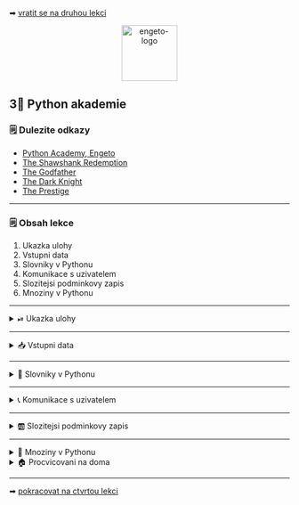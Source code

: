 ➡ [vratit se na druhou lekci](https://github.com/Bralor/python-academy/tree/lekce02)

<p align="center">
  <img alt="engeto-logo" width="100px" src="https://engeto.cz/wp-content/uploads/2019/01/engeto-square.png" />
</p>

## 3⃣ Python akademie
### 🗒 Dulezite odkazy
- [Python Academy, Engeto](https://engeto.com/)
- [The Shawshank Redemption](https://www.csfd.cz/film/2294-vykoupeni-z-veznice-shawshank/prehled/)
- [The Godfather](https://www.csfd.cz/film/1644-kmotr/prehled/)
- [The Dark Knight](https://www.csfd.cz/film/223734-temny-rytir/prehled/)
- [The Prestige](https://www.csfd.cz/film/223160-dokonaly-trik/prehled/)
---

### 🗒 Obsah lekce
1. Ukazka ulohy
2. Vstupni data
3. Slovniky v Pythonu
4. Komunikace s uzivatelem
5. Slozitejsi podminkovy zapis
6. Mnoziny v Pythonu
---

<details>
  <summary>⏯  Ukazka ulohy</summary>

  1. ✌  [Stahnete si treti lekci jako **zip**](https://github.com/Bralor/python-academy/archive/lekce03.zip)
  2. 💪 Presunte se ke stazenemu souboru
  3. 🙏 Spustte soubor **movies** v PyCharm
  4. 🐍 Spustte program pomoci klaves **ctrl+shift+F10**
  5. 🎥 Zkousejte!

</details>

---

<details>
  <summary>📥 Vstupni data</summary>

  ##### 💂 Jednotlive slovniky s filmy
  ```python
  film_1 = {
    "JMENO": "Shawshank Redemption",
    "HODNOCENI": "93/100",
    "ROK": 1994,
    "REZISER": "Frank Darabont",
    "STOPAZ": 144,
    "HRAJI": ("Tim Robbins", "Morgan Freeman", "Bob Gunton", "William Sadler",
      "Clancy Brown", "Gil Bellows", "Mark Rolston", "James Whitmore",
      "Jeffrey DeMunn", "Larry Brandenburg"
     )
  }

  film_2 = {
    "JMENO": "The Godfather",
    "HODNOCENI": "92/100",
    "ROK": 1972,
    "REZISER": "Francis Ford Coppola",
    "STOPAZ": 175,
    "HRAJI": ("Marlon Brando", "Al Pacino", "James Caan",
      "Richard S. Castellano", "Robert Duvall", "Sterling Hayden",
      "John Marley", "Richard Conte"
    )
  }

  film_3 = {
    "JMENO": "The Dark Knight",
    "HODNOCENI": "90/100",
    "ROK": 2008,
    "REZISER": "Christopher Nolan",
    "STOPAZ": 152,
    "HRAJI": ("Christian Bale", "Heath Ledger", "Aaron Eckhart",
      "Michael Caine", "Maggie Gyllenhaal", "Gary Oldman", "Morgan Freeman",
      "Monique Gabriela", "Ron Dean", "Cillian Murphy"
    )
  }

  film_4 = {
    "JMENO": "The Prestige",
    "HODNOCENI": "85/100",
    "ROK": 2006,
    "REZISER": "Christopher Nolan",
    "STOPAZ": 130,
    "HRAJI": ("Hugh Jackman", "Christian Bale", "Michael Caine",
      "Piper Perabo", "Rebecca Hall", "Scarlett Johansson", "Samantha Mahurin",
      "David Bowie"
    )
  }
  ```
</details>

---

<details>
  <summary>📔 Slovniky v Pythonu</summary>

<details>
  <summary>❓ Co je to slovnik</summary>

  #### ☝ K zapamatovani
  - **standartni datovy typ** Pythonu
  - tvoreny pary **klic: hodnota**
  - podle **klice** vratim (mapuji) **hodnotu** (ne naopak)
  - klic je **unikatni** (napr. retezec, cislo)
  - hodnota nemusi byt (napr. retezec, cislo, seznam, ntice, jiny slovnik)
  - nelze indexovat jako seznamy/ntice
  - nemaji poradi jako seznamy/ntice

  #### ❓ Jak vypada slovnik
  ```python
  DETAILY = {"jmeno": "Matous", "email": "matous@matous.cz", "vek": 34}
  ```

---

</details>

<details>
  <summary>📓 Uvod k praci se slovniky</summary>

<details>
  <summary>📚 Vytvorime slovnik</summary>

  #### 👷 Procvicime dvoji zpusob
  ```python
  filmovy_slovnik = {}      # 1. zpusob
  filmovy_slovnik = dict()  # 2. zpusob
  ```
---

</details>

<details>
  <summary>🗝  Vlozime prvni klic</summary>

  #### 🔑 Vlozime klic
  Hranate zavorky u slovniku se nechovaji jako u seznamu:
  ```python
  filmovy_slovnik["jmeno"] = None
  ```

  #### 👑 Pridame hodnotu
  ```python
  filmovy_slovnik["jmeno"] = "Matous"
  ```
---

</details>

<details>
  <summary>😱 Ruzne hodnoty</summary>

  #### 😑 Seznam jako hodnota
  Do slovniku muzeme ke klici ulozit nejen cisla ci slova. Muzeme ulozit i
  seznamy a ntice:
  ```python
  PISMENA = ["a", "b", "c", "d"]
  filmovy_slovnik["pismena"] = PISMENA
  ```

  #### 🤦 Slovnik ve slovniku
  Do slovniku muzu vlozit i jine slovniky:
  ```python
  vnoreny_slovnik_1 = {"jmeno": "Lukas"}
  vnoreny_slovnik_2 = {"jmeno": "Jan"}

  filmovy_slovnik["1_slovnik"] = vnoreny_slovnik_1
  filmovy_slovnik["2_slovnik"] = vnoreny_slovnik_2
  ```
  Doplnime nase slovniky `film_1`, `film_2`, `film_3` a `film_4` do slovniku
  `filmovy_slovnik`:
  ```python
  filmovy_slovnik = {}

  filmovy_slovnik[film_1["JMENO"]] = film_1
  filmovy_slovnik[film_2["JMENO"]] = film_2
  filmovy_slovnik[film_3["JMENO"]] = film_3
  filmovy_slovnik[film_4["JMENO"]] = film_4
  ```
---

</details>

<details>
  <summary>⏪ Odstranime klice & hodnoty</summary>

  #### 🥉 Zpusoby odstranovani
  - `del` - zabudovana funkce Pythonu
  - `pop` - metoda slovniku pro odstraneni klice
  ```python
  del filmovy_slovnik["1_slovnik"]
  filmovy_slovnik.pop("2_slovnik")
  ```

</details>

</details>

</details>

---

<details>
  <summary>📞 Komunikace s uzivatelem</summary>

<details>
  <summary>📡 Pozdravime uzivatele</summary>

  #### 🗣Uvitaci oznameni
  ```python
  print("VITEJTE V NASEM FILMOVEM SLOVNIKU!")
  ```
  #### 📖 Doplnime oddelovac
  ```python
  ODDELOVAC = "=" * 76

  print("VITEJTE V NASEM FILMOVEM SLOVNIKU!")
  print(ODDELOVAC)
  ```
---

</details>

<details>
  <summary>🔄 Zarovnani textu</summary>

  #### ↔ Centrovani zpravy
  Retezec muzeme zarovnat pomoci **metod**:
  
  - metoda `center`
  - metoda `ljust`
  - metoda `rjust`
  ```python
  ODDELOVAC = "=" * 76

  print("VITEJTE V NASEM FILMOVEM SLOVNIKU!".center(76, " "))
  print(ODDELOVAC)
  ```
---

</details>

<details>
  <summary>🔝 Vypis nabidky</summary>

  #### 😎 Zprava s nabidkou
  Vypiseme nabidku, kterou bude mit uzivatel k dispozici (pozdeji doplnime):
  ```python
  print(
      "VITEJTE V NASEM FILMOVEM SLOVNIKU!".center(76, " "),
      ODDELOVAC,
      "VYBERTE KATEGORII:",
      ODDELOVAC,
      "VSECHNY FILMY | DETAILY FILMU | SPOLECNI HERCI | VSICHNI REZISERI".center(76, " "),
      ODDELOVAC
  )
  ```
---

</details>

<details>
  <summary>☠  Volitelne klicove argumenty</summary>

  #### 📕 Zkraslime nas zapis
  Volitelny argument `sep`, ktery je dostupny u funkce `print` umozni prokladat
  jednotlive udaje volitenymi znaky:

  Pouziti argumentu `sep`:
  ```python
  ODDELOVAC = "=" * 76

  print(
      "VITEJTE V NASEM FILMOVEM SLOVNIKU!".center(76, " "),
      ODDELOVAC,
      "VYBERTE KATEGORII:",
      ODDELOVAC,
      "VSECHNY FILMY | DETAILY FILMU | SPOLECNI HERCI | VSICHNI REZISERI".center(76, " "),
      ODDELOVAC,
      sep="\n"
  )
  ```
---

</details>

</details>

---

<details>
  <summary>🆎 Slozitejsi podminkovy zapis</summary>

<details>
  <summary>🌲 Strom podminek</summary>

  #### 🐭 Jak rozhodovat
  Tentokrat bude nas *control-flow* ustit ve 5 potencialnich procesu:
  ```python
  # bud VSECHNY FILMY
  # nebo DETAILY FILMU
  # nebo SPOLECNI HERCI
  # neco VSICHNI REZISERI
  # jinak UKONCIT
  ```
---
</details>

<details>
  <summary>✅ Vyber uzivatele</summary>

  #### 🛐 Vstup od uzivatele
  Uzivatel vybere jeden ze 4 procesu:
  ```python
  vyber = input("VYBERTE MOZNOST: ")
  print(ODDELOVAC)
  ```
  **Pozor!** doplnime funkcionalitu pro mala/velka pismena.
  ```python
  vyber = input("VYBERTE MOZNOST: ").lower()
  print(ODDELOVAC)
  ```

---

</details>

<details>
  <summary>🎬 Vypis vsechny filmy</summary>

  #### 👓 Pohledy slovniku
  Pomoci pohledu slovniku (metod), muzeme sledovat:
  - `items` - vrati objekt s klici a jejich hodnotami
  - `keys` - vrati objekt s klici
  - `values` - vrati objekt s hodnotami
  
  Nasledne prevedeme vysledny objekt pomoci built-in funkce `list`:
  ```python
  if vyber == "vsechny filmy":
      print(
          "Mame v nabidce tyto snimky:",
          list(filmovy_slovnik.keys()),
          end=f"\n{ODDELOVAC}\n"
      )
  ```
---

</details>

<details>
  <summary>🔎 Vypis detaily filmu</summary>

  #### 🔖 Metody slovniku
  Druha podminka vrati detaily vybraneho filmu:
  - `get` - pokud najde klic, vrati jeho hodnotu
  ```python
  DETAILY = {"jmeno": "Matous", "email": "matous@matous.cz", "vek": 34}
  DETAILY.get("jmeno")  # "Matous"
  DETAILY.get("adresa")  # "None"
  DETAILY.get("adresa", "Klic neexistuje!")  # "Klic neexistuje!"
  ```
  **Pozor!** vyhodou metody je, ze nam interpret neskonci vyjimkou.
  ```python
  elif vyber == "detaily filmu":
      print(
          list(filmovy_slovnik.keys()),
          end=f"\n{ODDELOVAC}\n"
      )

      vyber_filmu = input("VYBERTE FILM (OPATRNE NA VELKA/MALA PISMENA): ")
      print(ODDELOVAC,
            filmovy_slovnik.get(vyber_filmu, "Vami zadany film neni v db"),
            sep="\n")
  ```
---

</details>

</details>

---

<details>
  <summary>🔢 Mnoziny v Pythonu</summary>

<details>
  <summary>❓ Co je to mnozina</summary>

  #### ☝ K zapamatovani
  - **standartni datovy typ** Pythonu
  - tvoreny **unikatnimi** hodnotami
  - nema poradi (podobne slovnikum)
  - idealni pro praci s matematickymi mnozinami
  - sjednoceni (`union`/ `|`)
  - prunik (`intersection`/ `&`)
  - rozdil (`difference`/ `-`)
  - symetricky rozdil (`^`)

  #### ❓Jak vypada slovnik
  ```python
  prvni_set = set()
  druhy_set = {"Matous", "Marek", "Lukas", "Jan"}
  ```

---

</details>

<details>
  <summary>📓 Uvod k praci se mnozinami</summary>

  #### 📌 Vytvorime mnozinu
  ```python
  prvni_set = set()
  druhy_set = {"Matous", "Marek", "Lukas", "Jan"}
  ```

  #### 🔁 Pridavame, odebirame
  - `add` - pridame hodnoty
  - `discard` - odstranime hodnoty
  ```python
  prvni_set.add("Matous")
  prvni_set.add("Marek")
  print(prvni_set)

  druhy_set.discard("Matous")
  print(druhy_set)
  ```

  #### 🗽 Sjednotime mnoziny
  ```python
  print(prvni_set | druhy_set)
  ```
---

</details>


<details>
  <summary>🎎 Dalsi podminka</summary>

  #### 👪 Spolecni herci
  Nyni chceme zjistit, kteri herci hraji ve dvou ruznych libovolnych filmech:
  ```python
  elif vyber == "spolecni herci":
      print(
        list(filmovy_slovnik.keys()),
        end=f"\n{ODDELOVAC}\n"
        )

      prvni_film = input("VYBERTE I. FILM: ")
      druhy_film = input("VYBERTE II. FILM: ")

      herci_prvni_film = set(filmovy_slovnik[prvni_film]["HRAJI"])
      herci_druhy_film = set(filmovy_slovnik[druhy_film]["HRAJI"])

      prunik = herci_film1 & herci_film2
      if prunik:
          print(f"SPOLECNI HERCI JSOU: {prunik}")
      else:
          print("ZADNI SPOLECNI HERCI")
  ```
---

</details>

<details>
  <summary>🕰  Posledni overovaci podminka</summary>

  #### 📢 Vsichni reziseri
  Nakonec chceme vypsat vsechny rezisery:
  ```python
  elif "reziseri" in vyber:
      set_reziseri = set((
          filmovy_slovnik["The Dark Knight"]["REZISER"],
          filmovy_slovnik["The Godfather"]["REZISER"],
          filmovy_slovnik["Shawshank Redemption"]["REZISER"],
          filmovy_slovnik["The Prestige"]["REZISER"]
      ))

      print(f"VSICHNI REZISERI: {set_reziseri}")
  ```
---

</details>

<details>
  <summary>🔚 Ukoncujici podminka</summary>

  #### 🤦 Posledni moznost
  Pokud uzivatele zada cokoliv jineho:
  ```python
  else:
    print(f"MOZNOST -> {vyber} NENI V NABIDCE! UKONCUJI..")
  ```
---

</details>

</details>

<details>
  <summary>🏠 Procvicovani na doma</summary>

<details>
  <summary>🚧 Volitelny argument end</summary>

  Dalsim volitelnym argumentem funkce `print` je `end`. Doplni libovolny znak
  na zaver vypisovani:
  ```python
  ODDELOVAC = "=" * 76

  print(
    "VITEJTE V NASEM FILMOVEM SLOVNIKU!".center(76, " "),
    end=f"\n{ODDELOVAC}\n"
  )
  ```

</details>

<details>
  <summary>🚧 Metoda slovniku popitem</summary>
  Odstrani posledni pridany klic a jeho hodnotu. Soucasne vrati jako vystup
  tuple tohoto paru:
  ```python
  DETAILY = {"jmeno": "Matous", "email": "matous@matous.cz", "vek": 34}
  DETAILY.popitem()
  ('vek', 34)
  ```
</details>

<details>
  <summary>🚧 Metoda slovniku setdefault</summary>
  Nastavi novy klic s defaultni, nebo definovanou hodnotou:
  ```python
  DETAILY = {"jmeno": "Matous", "email": "matous@matous.cz", "vek": 34}
  DETAILY.setdefault("adresa")  # "adresa": None
  DETAILY.setdefault("adresa", "Kpt. Jarose 7b")  # "adresa": "Kpt. Jarose 7b"
  ```
</details>

</details>

---

➡ [pokracovat na ctvrtou lekci](https://github.com/Bralor/python-academy/tree/lekce04)

